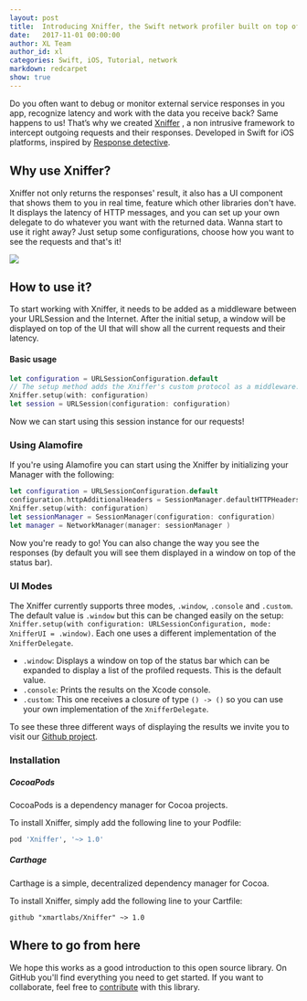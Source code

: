 ```yaml
---
layout: post
title:  Introducing Xniffer, the Swift network profiler built on top of URLSession!
date:   2017-11-01 00:00:00
author: XL Team
author_id: xl
categories: Swift, iOS, Tutorial, network
markdown: redcarpet
show: true
---
```


Do you often want to debug or monitor external service responses in you app, recognize latency and work with the data you receive back? Same happens to us!
That’s why we created [Xniffer](https://github.com/xmartlabs/Xniffer) , a non intrusive framework to intercept outgoing requests and their responses. Developed in Swift for iOS platforms, inspired by [Response detective](https://github.com/netguru/ResponseDetective).

## Why use Xniffer?
Xniffer not only returns the responses' result, it also has a UI component that shows them to you in real time, feature which other libraries don't have. It displays the latency of HTTP messages, and you can set up your own delegate to do whatever you want with the returned data.
Wanna start to use it right away? Just setup some configurations, choose how you want to see the requests and that's it!

![](https://raw.githubusercontent.com/xmartlabs/Xniffer/master/Example/curl.gif)

## How to use it?
To start working with Xniffer, it needs to be added as a middleware between your URLSession and the Internet. After the initial setup, a window will be displayed on top of the UI that will show all the current requests and their latency.

#### Basic usage

``` Swift
let configuration = URLSessionConfiguration.default
// The setup method adds the Xniffer's custom protocol as a middleware.
Xniffer.setup(with: configuration)
let session = URLSession(configuration: configuration)
```
Now we can start using this session instance for our requests!

### Using Alamofire

If you're using Alamofire you can start using the Xniffer by initializing your Manager with the following:

``` Swift
let configuration = URLSessionConfiguration.default
configuration.httpAdditionalHeaders = SessionManager.defaultHTTPHeaders
Xniffer.setup(with: configuration)
let sessionManager = SessionManager(configuration: configuration)
let manager = NetworkManager(manager: sessionManager )
```

Now you're ready to go! You can also change the way you see the responses (by default you will see them displayed in a window on top of the status bar).

### UI Modes
The Xniffer currently supports three modes, `.window`, `.console` and `.custom`. The default value is `.window` but this can be changed easily on the setup: `Xniffer.setup(with configuration: URLSessionConfiguration, mode: XnifferUI = .window)`. Each one uses a different implementation of the `XnifferDelegate`.

- `.window`: Displays a window on top of the status bar which can be expanded to display a list of the profiled requests. This is the default value.
- `.console`: Prints the results on the Xcode console.
- `.custom`: This one receives a closure of type `() -> ()` so you can use your own implementation of the `XnifferDelegate`.

To see these three different ways of displaying the results we invite you to visit our [Github project](https://github.com/xmartlabs/Xniffer).

### Installation
##### CocoaPods

CocoaPods is a dependency manager for Cocoa projects.

To install Xniffer, simply add the following line to your Podfile:

```ruby
pod 'Xniffer', '~> 1.0'
```

##### Carthage
Carthage is a simple, decentralized dependency manager for Cocoa.

To install Xniffer, simply add the following line to your Cartfile:
```
github "xmartlabs/Xniffer" ~> 1.0
```


## Where to go from here
We hope this works as a good introduction to this open source library. On GitHub you'll find everything you need to get started. If you want to collaborate, feel free to  [contribute](https://github.com/xmartlabs/Xniffer) with this library.
